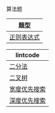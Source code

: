 算法题

| 题型                               |
| ---------------------------------- |
| [正则表达式](./src/regex/index.md) |


| lintcode                               |
| ---------------------------------- |
| [二分法](./src/lintcode/binary-search/index.md) |
| [二叉树](./src/lintcode/binary-tree/index.md) |
| [宽度优先搜索](./src/lintcode/breadth-first-search/index.md) |
| [深度优先搜索](./src/lintcode/depth-first-search/index.md) |